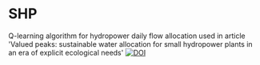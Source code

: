 # SHP
Q-learning algorithm for hydropower daily flow allocation used in article 'Valued peaks: sustainable water allocation for small hydropower plants in an era of explicit ecological needs'
[![DOI](https://zenodo.org/badge/720574890.svg)](https://zenodo.org/doi/10.5281/zenodo.10155705)
